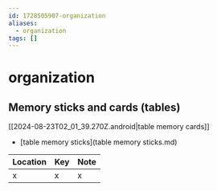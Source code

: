 ```yaml
---
id: 1728505907-organization
aliases:
  - organization
tags: []
---
```


# organization

## Memory sticks and cards (tables)

[[2024-08-23T02_01_39.270Z.android|table memory cards]]

- [table memory sticks](table memory sticks.md)

| Location | Key | Note |
| -------- | --- | ---- |
| x        | x   | x    |
